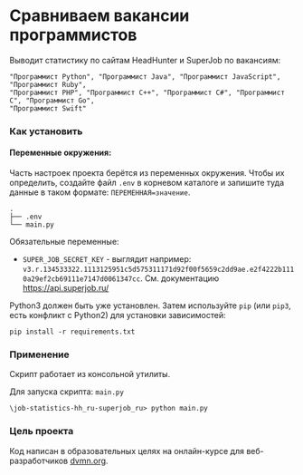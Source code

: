 # Сравниваем вакансии программистов

Выводит статистику по сайтам HeadHunter и SuperJob по вакансиям:
```
"Программист Python", "Программист Java", "Программист JavaScript", "Программист Ruby",
"Программист PHP", "Программист C++", "Программист C#", "Программист C", "Программист Go",
"Программист Swift"
```
### Как установить
#### Переменные окружения:

Часть настроек проекта берётся из переменных окружения. Чтобы их определить, создайте файл `.env` в корневом каталоге и запишите туда данные в таком формате: `ПЕРЕМЕННАЯ=значение`.

```
.
├── .env
└── main.py
```
Обязательные переменные:
- `SUPER_JOB_SECRET_KEY` - выглядит например: `v3.r.134533322.1113125951c5d575311171d92f00f5659c2dd9ae.e2f4222b1110a29ef2cb69111e7147d0061347cc`. См. документацию https://api.superjob.ru/


Python3 должен быть уже установлен. 
Затем используйте `pip` (или `pip3`, есть конфликт с Python2) для установки зависимостей:
```
pip install -r requirements.txt
```

### Применение
Скрипт работает из консольной утилиты.

Для запуска скрипта: ```main.py```
``` 
\job-statistics-hh_ru-superjob_ru> python main.py
```


### Цель проекта

Код написан в образовательных целях на онлайн-курсе для веб-разработчиков [dvmn.org](https://dvmn.org/).